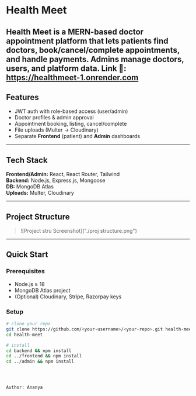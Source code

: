 # Health Meet

Health Meet is a MERN-based doctor appointment platform that lets patients find doctors, book/cancel/complete appointments, and handle payments. Admins manage doctors, users, and platform data.
Link 🔗: https://healthmeet-1.onrender.com
---

## Features
- JWT auth with role-based access (user/admin)
- Doctor profiles & admin approval
- Appointment booking, listing, cancel/complete
- File uploads (Multer → Cloudinary)
- Separate **Frontend** (patient) and **Admin** dashboards

---

## Tech Stack
**Frontend/Admin:** React, React Router, Tailwind  
**Backend:** Node.js, Express.js, Mongoose  
**DB:** MongoDB Atlas  
**Uploads:** Multer, Cloudinary

---

## Project Structure
> ![Project stru Screenshot]("./proj structure.png")


---

## Quick Start

### Prerequisites
- Node.js ≥ 18
- MongoDB Atlas project
- (Optional) Cloudinary, Stripe, Razorpay keys

### Setup
```bash
# clone your repo
git clone https://github.com/<your-username>/<your-repo>.git health-meet
cd health-meet

# install
cd backend && npm install
cd ../frontend && npm install
cd ../admin && npm install




Author: Ananya



